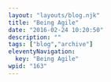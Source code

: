 ```yaml
---
layout: "layouts/blog.njk"
title: "Being Agile"
date: "2016-02-24 10:20:50"
description: ""
tags: ["blog","archive"]
eleventyNavigation:
  key: "Being Agile"
wpid: "163"
---
```

